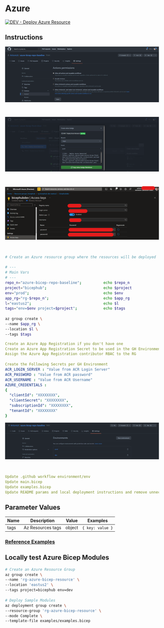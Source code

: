 # Azure

[![DEV - Deploy Azure Resource](https://github.com/ArtiomLK/azure-bicep-front-door/actions/workflows/dev.orchestrator.yml/badge.svg?branch=main&event=push)](https://github.com/ArtiomLK/azure-bicep-front-door/actions/workflows/dev.orchestrator.yml)

## Instructions

![Enable GH Actions](assets/gh_enable_actions.png)

</br>

![Update Action Badge](assets/gh_action_badge.png)

</br>

![ACR Values](assets/acr_values.png)

</br>

```bash
# Create an Azure resource group where the resources will be deployed

# ---
# Main Vars
# ---
repo_n="azure-bicep-repo-baseline";          echo $repo_n
project="bicephub";                          echo $project
env="prod";                                  echo $env
app_rg="rg-$repo_n";                         echo $app_rg
l="eastus2";                                 echo $l
tags="env=$env project=$project";            echo $tags

az group create \
--name $app_rg \
--location $l \
--tags $tags
```

```yaml
Create an Azure App Registration if you don't have one
Create an Azure App Registration Secret to be used in the GH Environment AZURE_CREDENTIALS secret
Assign the Azure App Registration contributor RBAC to the RG

Create the Following Secrets per GH Environment
ACR_LOGIN_SERVER : "Value from ACR Login Server"
ACR_PASSWORD : "Value from ACR password"
ACR_USERNAME : "Value from ACR Username"
AZURE_CREDENTIALS :
{
  "clientId": "XXXXXXXX",
  "clientSecret": "XXXXXXXX",
  "subscriptionId": "XXXXXXXX",
  "tenantId": "XXXXXXXX"
}
```

![Create GH Environments](assets/gh_env.png)

</br>

```yaml
Update .github workflow environment/env
Update main.bicep
Update examples.bicep
Update README params and local deployment instructions and remove unnecessary instructions
```

## Parameter Values

| Name | Description       | Value  | Examples         |
| ---- | ----------------- | ------ | ---------------- |
| tags | Az Resources tags | object | `{ key: value }` |

### [Reference Examples][1]

## Locally test Azure Bicep Modules

```bash
# Create an Azure Resource Group
az group create \
--name 'rg-azure-bicep-resource' \
--location 'eastus2' \
--tags project=bicephub env=dev

# Deploy Sample Modules
az deployment group create \
--resource-group 'rg-azure-bicep-resource' \
--mode Complete \
--template-file examples/examples.bicep
```

[1]: ./examples/examples.bicep
